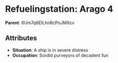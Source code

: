 # Refuelingstation: Arago 4

**Parent**: 6Um7q6EILhn8cPoJMXcv

## Attributes
- **Situation**: A ship is in severe distress
- **Occupation**: Sordid purveyors of decadent fun

